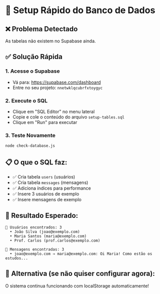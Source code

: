 # 🚀 Setup Rápido do Banco de Dados

## ❌ Problema Detectado
As tabelas não existem no Supabase ainda.

## ✅ Solução Rápida

### 1. Acesse o Supabase
- Vá para: https://supabase.com/dashboard
- Entre no seu projeto: `nnetwklqcubrfxtoygyc`

### 2. Execute o SQL
- Clique em "SQL Editor" no menu lateral
- Copie e cole o conteúdo do arquivo `setup-tables.sql`
- Clique em "Run" para executar

### 3. Teste Novamente
```bash
node check-database.js
```

## 📋 O que o SQL faz:
- ✅ Cria tabela `users` (usuários)
- ✅ Cria tabela `messages` (mensagens)  
- ✅ Adiciona índices para performance
- ✅ Insere 3 usuários de exemplo
- ✅ Insere mensagens de exemplo

## 🎯 Resultado Esperado:
```
👥 Usuários encontrados: 3
  • João Silva (joao@exemplo.com)
  • Maria Santos (maria@exemplo.com)  
  • Prof. Carlos (prof.carlos@exemplo.com)

💬 Mensagens encontradas: 3
  • joao@exemplo.com → maria@exemplo.com: Oi Maria! Como estão os estudos...
```

## 🔄 Alternativa (se não quiser configurar agora):
O sistema continua funcionando com localStorage automaticamente!